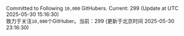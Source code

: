 Committed to Following `10,000` GitHubers. Current: <!-- FOLLOWING_COUNT -->299<!-- FOLLOWING_COUNT --> (Update at UTC <!-- LAST_UPDATED -->2025-05-30 15:16:30<!-- LAST_UPDATED -->)<br>
致力于关注`10,000`个GitHuber。当前：<!-- FOLLOWING_COUNT -->299<!-- FOLLOWING_COUNT --> (更新于北京时间 <!-- LAST_UPDATED_CST -->2025-05-30 23:16:30<!-- LAST_UPDATED_CST -->)
